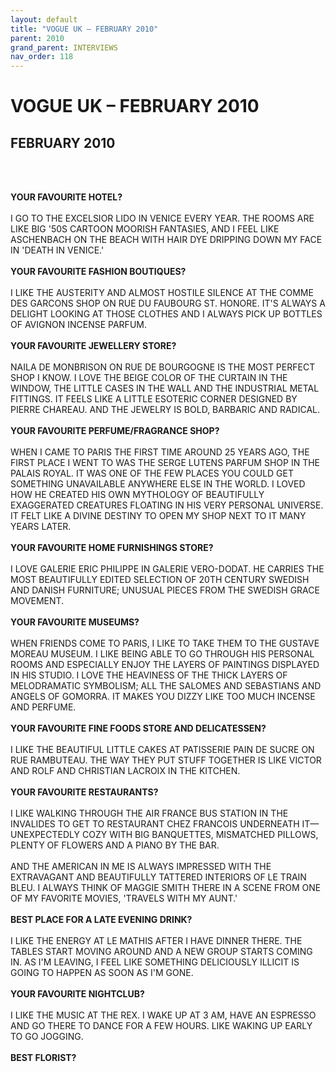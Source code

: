 ```yaml
---
layout: default
title: "VOGUE UK – FEBRUARY 2010"
parent: 2010
grand_parent: INTERVIEWS
nav_order: 118
---
```


# VOGUE UK – FEBRUARY 2010
## FEBRUARY 2010

<br><br></p>
<p><b>YOUR FAVOURITE HOTEL?</b> <br />
<br />
I GO TO THE EXCELSIOR LIDO IN VENICE EVERY YEAR. THE ROOMS ARE LIKE BIG '50S CARTOON MOORISH FANTASIES, AND I FEEL LIKE ASCHENBACH ON THE BEACH WITH HAIR DYE DRIPPING DOWN MY FACE IN 'DEATH IN VENICE.' <br />
<br />
<b>YOUR FAVOURITE FASHION BOUTIQUES?</b> <br />
<br />
I LIKE THE AUSTERITY AND ALMOST HOSTILE SILENCE AT THE COMME DES GARCONS SHOP ON RUE DU FAUBOURG ST. HONORE. IT'S ALWAYS A DELIGHT LOOKING AT THOSE CLOTHES AND I ALWAYS PICK UP BOTTLES OF AVIGNON INCENSE PARFUM. <br />
<br />
<b>YOUR FAVOURITE JEWELLERY STORE?</b> <br />
<br />
NAILA DE MONBRISON ON RUE DE BOURGOGNE IS THE MOST PERFECT SHOP I KNOW. I LOVE THE BEIGE COLOR OF THE CURTAIN IN THE WINDOW, THE LITTLE CASES IN THE WALL AND THE INDUSTRIAL METAL FITTINGS. IT FEELS LIKE A LITTLE ESOTERIC CORNER DESIGNED BY PIERRE CHAREAU. AND THE JEWELRY IS BOLD, BARBARIC AND RADICAL. <br />
<br />
<b>YOUR FAVOURITE PERFUME/FRAGRANCE SHOP?</b> <br />
<br />
WHEN I CAME TO PARIS THE FIRST TIME AROUND 25 YEARS AGO, THE FIRST PLACE I WENT TO WAS THE SERGE LUTENS PARFUM SHOP IN THE PALAIS ROYAL. IT WAS ONE OF THE FEW PLACES YOU COULD GET SOMETHING UNAVAILABLE ANYWHERE ELSE IN THE WORLD. I LOVED HOW HE CREATED HIS OWN MYTHOLOGY OF BEAUTIFULLY EXAGGERATED CREATURES FLOATING IN HIS VERY PERSONAL UNIVERSE. IT FELT LIKE A DIVINE DESTINY TO OPEN MY SHOP NEXT TO IT MANY YEARS LATER. <br />
<br />
<b>YOUR FAVOURITE HOME FURNISHINGS STORE?</b> <br />
<br />
I LOVE GALERIE ERIC PHILIPPE IN GALERIE VERO-DODAT. HE CARRIES THE MOST BEAUTIFULLY EDITED SELECTION OF 20TH CENTURY SWEDISH AND DANISH FURNITURE; UNUSUAL PIECES FROM THE SWEDISH GRACE MOVEMENT. <br />
<br />
<b>YOUR FAVOURITE MUSEUMS?</b> <br />
<br />
WHEN FRIENDS COME TO PARIS, I LIKE TO TAKE THEM TO THE GUSTAVE MOREAU MUSEUM. I LIKE BEING ABLE TO GO THROUGH HIS PERSONAL ROOMS AND ESPECIALLY ENJOY THE LAYERS OF PAINTINGS DISPLAYED IN HIS STUDIO. I LOVE THE HEAVINESS OF THE THICK LAYERS OF MELODRAMATIC SYMBOLISM; ALL THE SALOMES AND SEBASTIANS AND ANGELS OF GOMORRA. IT MAKES YOU DIZZY LIKE TOO MUCH INCENSE AND PERFUME. <br />
<br />
<b>YOUR FAVOURITE FINE FOODS STORE AND DELICATESSEN?</b> <br />
<br />
I LIKE THE BEAUTIFUL LITTLE CAKES AT PATISSERIE PAIN DE SUCRE ON RUE RAMBUTEAU. THE WAY THEY PUT STUFF TOGETHER IS LIKE VICTOR AND ROLF AND CHRISTIAN LACROIX IN THE KITCHEN. <br />
<br />
<b>YOUR FAVOURITE RESTAURANTS?</b> <br />
<br />
I LIKE WALKING THROUGH THE AIR FRANCE BUS STATION IN THE INVALIDES TO GET TO RESTAURANT CHEZ FRANCOIS UNDERNEATH IT—UNEXPECTEDLY COZY WITH BIG BANQUETTES, MISMATCHED PILLOWS, PLENTY OF FLOWERS AND A PIANO BY THE BAR. <br />
<br />
AND THE AMERICAN IN ME IS ALWAYS IMPRESSED WITH THE EXTRAVAGANT AND BEAUTIFULLY TATTERED INTERIORS OF LE TRAIN BLEU. I ALWAYS THINK OF MAGGIE SMITH THERE IN A SCENE FROM ONE OF MY FAVORITE MOVIES, 'TRAVELS WITH MY AUNT.' <br />
<br />
<b>BEST PLACE FOR A LATE EVENING DRINK?</b> <br />
<br />
I LIKE THE ENERGY AT LE MATHIS AFTER I HAVE DINNER THERE. THE TABLES START MOVING AROUND AND A NEW GROUP STARTS COMING IN. AS I'M LEAVING, I FEEL LIKE SOMETHING DELICIOUSLY ILLICIT IS GOING TO HAPPEN AS SOON AS I'M GONE. <br />
<br />
<b>YOUR FAVOURITE NIGHTCLUB?</b> <br />
<br />
I LIKE THE MUSIC AT THE REX. I WAKE UP AT 3 AM, HAVE AN ESPRESSO AND GO THERE TO DANCE FOR A FEW HOURS. LIKE WAKING UP EARLY TO GO JOGGING. <br />
<br />
<b>BEST FLORIST?</b> <br />
<br />

